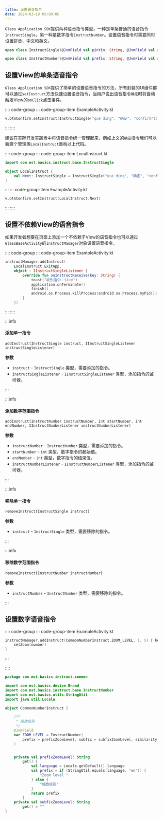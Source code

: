 ```yaml
---
title: 设置语音指令
date: 2024-03-19 09:00:00
---
```


`Glass Application SDK`提供两种语音指令类型，一种是单条普通的语音指令`InstructSingle`，另一种是数字指令`InstructNumber`。设置语音指令时需要同时设置拼音、中文和英文。

```kotlin
open class InstructSingle(@JvmField val pinYin: String, @JvmField val zh: String, @JvmField val en: String)
```

```kotlin
open class InstructNumber(@JvmField val prefix: String, @JvmField val subfix: String)
```

## 设置View的单条语音指令

`Glass Application SDK`提供了简单的设置语音指令的方法，所有封装的UI组件都可以通过`setInstruct`方法快速设置语音指令，当用户说出语音指令`确定`时将自动触发View的`onClick`点击事件。

:::: code-group
::: code-group-item ExampleActivity.kt

```kotlin
v.btnConfirm.setInstruct(InstructSingle("que ding", "确定", "confirm"))
```

:::
::::

建议在实际开发实践当中将语音指令统一管理起来，例如上文的`确定`指令我们可以新建个管理类`LocalInstruct`重构以上代码。

:::: code-group
::: code-group-item LocalInstruct.kt

```kotlin
import com.mst.basics.instruct.base.InstructSingle

object LocalInstruct {
    val Next: InstructSingle = InstructSingle("que ding", "确定", "confirm")
}
```

:::
::: code-group-item ExampleActivity.kt

```kotlin
v.btnConfirm.setInstruct(LocalInstruct.Next)
```

:::
::::

## 设置不依赖View的语音指令

如果开发者想要在页面上添加一个不依赖于View的语音指令也可以通过`GlassBaseActivity`的`instructManager`对象设置语音指令。

:::: code-group
::: code-group-item ExampleActivity.kt


```kotlin
instructManager.addInstruct(
    LocalInstruct.ExitApp,
    object : IInstructSingleListener {
        override fun onInstructReceive(key: String) {
            toast("收到指令：$key")
            application.onTerminate()
            finish()
            android.os.Process.killProcess(android.os.Process.myPid())
        }
    })
```

:::
::::

:::info

#### **添加单一指令**
`addInstruct(InstructSingle instruct, IInstructSingleListener instructSingleListener)`

**参数**

- `instruct` - `InstructSingle` 类型，需要添加的指令。
- `instructSingleListener` - `IInstructSingleListener` 类型，添加指令的监听器。

:::

:::info

#### **添加数字范围指令**

 `addInstruct(InstructNumber instructNumber, int startNumber, int endNumber, IInstructNumberListener instructNumberListener)`

**参数**

- `instructNumber` - `InstructNumber` 类型，需要添加的指令。
- `startNumber` - `int` 类型，数字指令的起始值。
- `endNumber` - `int` 类型，数字指令的结束值。
- `instructNumberListener` - `IInstructNumberListener` 类型，添加指令的监听器。

:::

:::info

#### **移除单一指令**

`removeInstruct(InstructSingle instruct)`

**参数**

- `instruct` - `InstructSingle` 类型，需要移除的指令。

:::

:::info

#### **移除数字范围指令**


 `removeInstruct(InstructNumber instructNumber)`

**参数**

- `instructNumber` - `InstructNumber` 类型，需要移除的指令。

:::

## 设置数字语音指令

:::: code-group
::: code-group-item ExampleActivity.kt

```kotlin
instructManager.addInstruct(CommonNumberInstruct.ZOOM_LEVEL, 1, 5) { key: String?, number: Int ->
    setZoom(number)
}
```

:::

::::

```kotlin
package com.mst.basics.instruct.common

import com.mst.basics.device.Brand
import com.mst.basics.instruct.base.InstructNumber
import com.mst.basics.utils.StringUtil
import java.util.Locale

object CommonNumberInstruct {

    /**
     * 缩放级别
     */
    @JvmField
    var ZOOM_LEVEL = InstructNumber(
        prefix = prefixZoomLevel, subfix = subfixZoomLevel, similarity = 0.989
    )


    private val prefixZoomLevel: String
        get() {
            val language = Locale.getDefault().language
            val prefix = if (StringUtil.equals(language, "en")) {
                "Zoom level "
            } else {
                "缩放级别"
            }
            return prefix
        }
    private val subfixZoomLevel: String
        get() = ""
}

```

